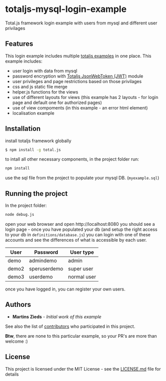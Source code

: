 # totaljs-mysql-login-example
Total.js framework login example with users from mysql and different user privilages

## Features
This login example includes multiple [totaljs examples](https://github.com/totaljs/examples) in one place.
This example includes:
- user login with data from mysql
- password encryption with [Totaljs JsonWebToken (JWT)](https://github.com/totaljs/modules/tree/master/Security/jsonwebtoken) module
- user privileges and page restrictions based on those privilages
- css and js static file merge
- helper.js functions for the views
- use of different layouts for views (this example has 2 layouts - for login page and default one for authorized pages)
- use of view compoments (in this example - an error html element)
- localisation example

## Installation

install totaljs framework globally
```bash
$ npm install -g total.js
```
to intall all other necessary components, in the project folder run:
```bash
npm install
```
use the sql file from the project to populate your mysql DB. (`myexample.sql`)

## Running the project

In the project folder:

```bash
node debug.js
```
open your web browser and open http://localhost:8080
you should see a login page - once you have populated your db (and setup the right access to your db in `definitions/database.js`) you can login with one of these accounts and see the differences of what is accessible by each user.

User | Password | User type
--- | --- | ---
demo | admindemo | admin
demo2 | speruserdemo | super user
demo3 | userdemo | normal user

once you have logged in, you can register your own users.

## Authors

* **Martins Zieds** - *Initial work of this example*

See also the list of [contributors](https://github.com/your/project/contributors) who participated in this project.

__Btw__, there are none to this particular example, so your PR's are more than welcome :)

## License

This project is licensed under the MIT License - see the [LICENSE.md](LICENSE.md) file for details
